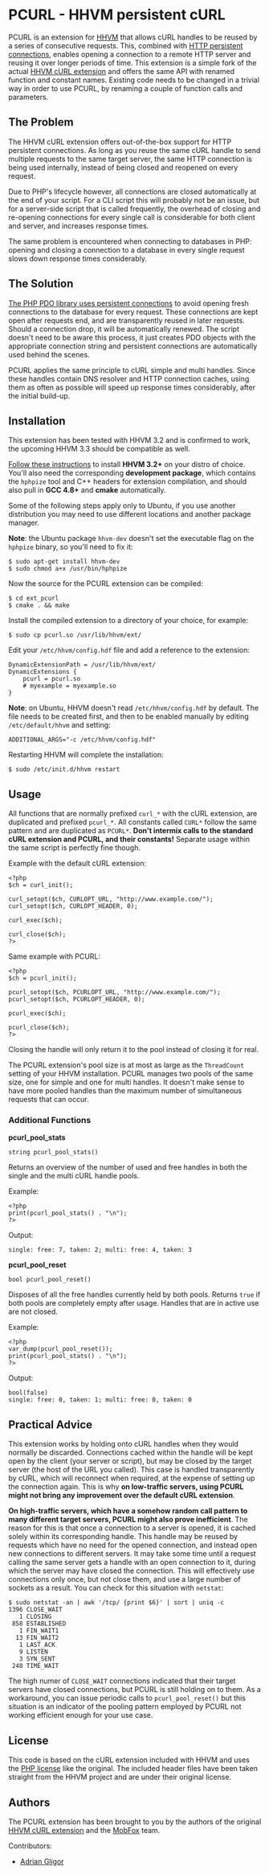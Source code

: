 # PCURL - HHVM persistent cURL

PCURL is an extension for [HHVM](https://github.com/facebook/hhvm) that allows cURL handles to be reused by a series of consecutive requests. This, combined with [HTTP persistent connections](http://en.wikipedia.org/wiki/HTTP_persistent_connection), enables opening a connection to a remote HTTP server and reusing it over longer periods of time. This extension is a simple fork of the actual [HHVM cURL extension](http://docs.hhvm.com/manual/en/ref.curl.php) and offers the same API with renamed function and constant names. Existing code needs to be changed in a trivial way in order to use PCURL, by renaming a couple of function calls and parameters.

## The Problem

The HHVM cURL extension offers out-of-the-box support for HTTP persistent connections. As long as you reuse the same cURL handle to send multiple requests to the same target server, the same HTTP connection is being used internally, instead of being closed and reopened on every request.

Due to PHP's lifecycle however, all connections are closed automatically at the end of your script. For a CLI script this will probably not be an issue, but for a server-side script that is called frequently, the overhead of closing and re-opening connections for every single call is considerable for both client and server, and increases response times.

The same problem is encountered when connecting to databases in PHP: opening and closing a connection to a database in every single request slows down response times considerably.

## The Solution

[The PHP PDO library uses persistent connections](http://php.net/manual/en/pdo.connections.php) to avoid opening fresh connections to the database for every request. These connections are kept open after requests end, and are transparently reused in later requests. Should a connection drop, it will be automatically renewed. The script doesn't need to be aware this process, it just creates PDO objects with the appropriate connection string and persistent connections are automatically used behind the scenes.

PCURL applies the same principle to cURL simple and multi handles. Since these handles contain DNS resolver and HTTP connection caches, using them as often as possible will speed up response times considerably, after the initial build-up.

## Installation

This extension has been tested with HHVM 3.2 and is confirmed to work, the upcoming HHVM 3.3 should be compatible as well.

[Follow these instructions](https://github.com/facebook/hhvm/wiki/Prebuilt%20Packages%20for%20HHVM) to install **HHVM 3.2+** on your distro of choice. You'll also need the corresponding **development package**, which contains the `hphpize` tool and C++ headers for extension compilation, and should also pull in **GCC 4.8+** and **cmake** automatically.

Some of the following steps apply only to Ubuntu, if you use another distribution you may need to use different locations and another package manager.

**Note**: the Ubuntu package `hhvm-dev` doesn't set the executable flag on the `hphpize` binary, so you'll need to fix it:

    $ sudo apt-get install hhvm-dev
    $ sudo chmod a+x /usr/bin/hphpize

Now the source for the PCURL extension can be compiled:

    $ cd ext_pcurl
    $ cmake . && make

Install the compiled extension to a directory of your choice, for example:
   
    $ sudo cp pcurl.so /usr/lib/hhvm/ext/
    
Edit your `/etc/hhvm/config.hdf` file and add a reference to the extension:

    DynamicExtensionPath = /usr/lib/hhvm/ext/
    DynamicExtensions {
        pcurl = pcurl.so
        # myexample = myexample.so
    }

**Note**: on Ubuntu, HHVM doesn't read `/etc/hhvm/config.hdf` by default. The file needs to be created first, and then to be enabled manually by editing `/etc/default/hhvm` and setting:

    ADDITIONAL_ARGS="-c /etc/hhvm/config.hdf"

Restarting HHVM will complete the installation:

    $ sudo /etc/init.d/hhvm restart

## Usage

All functions that are normally prefixed `curl_*` with the cURL extension, are duplicated and prefixed `pcurl_*`. All constants called `CURL*` follow the same pattern and are duplicated as `PCURL*`. **Don't intermix calls to the standard cURL extension and PCURL, and their constants!** Separate usage within the same script is perfectly fine though.

Example with the default cURL extension:

    <?php
    $ch = curl_init();

    curl_setopt($ch, CURLOPT_URL, "http://www.example.com/");
    curl_setopt($ch, CURLOPT_HEADER, 0);

    curl_exec($ch);

    curl_close($ch);
    ?>

Same example with PCURL:

    <?php
    $ch = pcurl_init();

    pcurl_setopt($ch, PCURLOPT_URL, "http://www.example.com/");
    pcurl_setopt($ch, PCURLOPT_HEADER, 0);

    pcurl_exec($ch);

    pcurl_close($ch);
    ?>

Closing the handle will only return it to the pool instead of closing it for real.

The PCURL extension's pool size is at most as large as the `ThreadCount` setting of your HHVM installation. PCURL manages two pools of the same size, one for simple and one for multi handles. It doesn't make sense to have more pooled handles than the maximum number of simultaneous requests that can occur.

### Additional Functions

**pcurl_pool_stats**

    string pcurl_pool_stats()

Returns an overview of the number of used and free handles in both the single and the multi cURL handle pools.

Example:

    <?php
    print(pcurl_pool_stats() . "\n");
    ?>

Output:

    single: free: 7, taken: 2; multi: free: 4, taken: 3

**pcurl_pool_reset**

    bool pcurl_pool_reset()

Disposes of all the free handles currently held by both pools. Returns `true` if both pools are completely empty after usage. Handles that are in active use are not closed.

Example:

    <?php
    var_dump(pcurl_pool_reset());
    print(pcurl_pool_stats() . "\n");
    ?>

Output:

    bool(false)
    single: free: 0, taken: 1; multi: free: 0, taken: 0

## Practical Advice

This extension works by holding onto cURL handles when they would normally be discarded. Connections cached within the handle will be kept open by the client (your server or script), but may be closed by the target server (the host of the URL you called). This case is handled transparently by cURL, which will reconnect when required, at the expense of setting up the connection again. This is why **on low-traffic servers, using PCURL might not bring any improvement over the default cURL extension**.

**On high-traffic servers, which have a somehow random call pattern to many different target servers, PCURL might also prove inefficient**. The reason for this is that once a connection to a server is opened, it is cached solely within its corresponding handle. This handle may be reused by requests which have no need for the opened connection, and instead open new connections to different servers. It may take some time until a request calling the same server gets a handle with an open connection to it, during which the server may have closed the connection. This will effectively use connections only once, but not close them, and use a large number of sockets as a result. You can check for this situation with `netstat`:

    $ sudo netstat -an | awk '/tcp/ {print $6}' | sort | uniq -c
    1396 CLOSE_WAIT
       1 CLOSING
     858 ESTABLISHED
       1 FIN_WAIT1
      13 FIN_WAIT2
       1 LAST_ACK
       9 LISTEN
       3 SYN_SENT
     248 TIME_WAIT

The high numer of `CLOSE_WAIT` connections indicated that their target servers have closed connections, but PCURL is still holding on to them. As a workaround, you can issue periodic calls to `pcurl_pool_reset()` but this situation is an indicator of the pooling pattern employed by PCURL not working efficient enough for your use case.

## License

This code is based on the cURL extension included with HHVM and uses the [PHP license](./LICENSE.PHP) like the original. The included header files have been taken straight from the HHVM project and are under their original license.


## Authors

The PCURL extension has been brought to you by the authors of the original [HHVM cURL extension](https://github.com/facebook/hhvm) and the [MobFox](https://github.com/mobfox) team.

Contributors:

* [Adrian Gligor](https://github.com/adriangligor)
